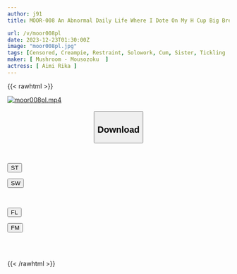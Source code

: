```yaml
---
author: j91
title: MOOR-008 An Abnormal Daily Life Where I Dote On My H Cup Big Breasted Sister So Much That I Humiliate Her And Have Sex With Her.Rika Aimi

url: /v/moor008pl
date: 2023-12-23T01:30:00Z
image: "moor008pl.jpg"
tags: [Censored, Creampie, Restraint, Solowork, Cum, Sister, Tickling	]
maker: [ Mushroom - Mousozoku  ]
actress: [ Aimi Rika ]
---
```



{{< rawhtml >}}

<div class="video" data-videoid="9jBAQl4GoaSax3j">
    <a href="javascript:;">
        <img src="/v/moor008pl/moor008pl.jpg" width="WIDTH" height="HEIGHT" alt="moor008pl.mp4" loading="lazy">
    </a>
</div>

<script type="text/javascript" src="https://j91.asia/asset/on-demand-st.js"></script>

<br>
  <link rel="stylesheet" href="https://j91.asia/asset/bs5.css">
  
  <center>
  <button class="btn btn-primary" type="button" data-bs-toggle="collapse" data-bs-target=".multi-collapse" aria-expanded="false" aria-controls="multiCollapseExample1 multiCollapseExample2"><h2>Download</h2></button></center>
</p>
<div class="row">
  <div class="col">
    <div class="collapse multi-collapse" id="multiCollapseExample1">
      <div class="card card-body">
	      	      <br>
<div class="buttons">  
<p><a href="https://streamtape.to/v/9jBAQl4GoaSax3j" target="_blank"><button class="btn-hover color-3"><i class="fa fa-download"></i> ST</button></a></p>
<p><a href="https://flaswish.com/vqbot8bmem6k" target="_blank"><button class="btn-hover color-2"><i class="fa fa-download"></i> SW</button></a></p></div>
    </div>
  </div>
</div>
  <div class="col">
    <div class="collapse multi-collapse" id="multiCollapseExample2">
      <div class="card card-body">
	      <br>
<div class="buttons">
<p><a href="javascript:;" target="_blank"><button class="btn-hover color-9"><i class="fa fa-download"></i> FL</button></a></p>
<p><a href="javascript:;" target="_blank"><button class="btn-hover color-8"><i class="fa fa-download"></i> FM</button></a></p></div>
<br><br>
      </div>
    </div>
  </div>
</div>

{{< /rawhtml >}}